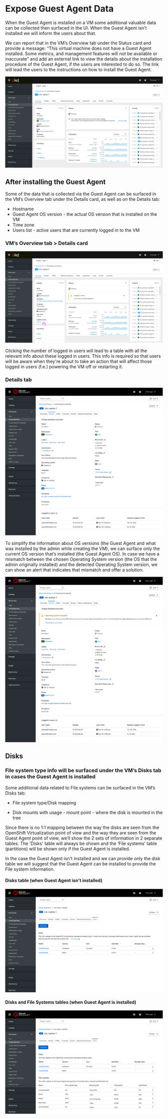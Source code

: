 # Expose Guest Agent Data

When the Guest Agent is installed on a VM some additional valuable data can be collected then surfaced in the UI.
When the Guest Agent isn’t installed we will inform the users about that.

We can report that in the VM’s Overview tab under the Status card and provide a message: “This virtual machine does not have a Guest Agent installed. Some metrics, and management features will not be available or inaccurate” and add an external link to view the details about the installation procedure of the Guest Agent, if the users are interested to do so. The link will lead the users to the instructions on how to install the Guest Agent.

![Notifying users that Guest Agent isn't installed](img/vm-overview-tab.png)

## After installing the Guest Agent

Some of the data that is collected via the Guest Agent can be surfaced in the VM’s Overview tab under the Details card, as well as on the Details tab:

- Hostname
- Guest Agent OS version - the actual OS version that is installed on the VM
- Time zone
- Users list - active users that are currently logged in to the VM

### VM’s Overview tab > Details card

![Additional data when Guest Agent is installed](img/vm-dashboard-w-ga-installed.png)

Clicking the number of logged in users will lead to a table with all the relevant info about these logged in users. This info is required so that users will be aware  when they're about to take an action that will affect those logged in users (f.e.) powering the VM off or restarting it.

### Details tab

![VM overview page](img/vm-overview.png)

To simplify the information about OS versions (the Guest Agent and what was installed by the admin while creating the VM), we can surface only the current OS version that’s installed (the Guest Agent OS). 
In case we have a mismatch between the chosen Operating System version (the OS that the admin originally installed) and the detected Operating System version, we can show an alert that indicates that mismatch and offer a solution.

![notification when mismatch os version between Guest Agent and original](img/vm-overview-GA-not-match.png)

## Disks

### File system type info will be surfaced under the VM’s Disks tab in cases the Guest Agent is installed

Some additional data related to File systems can be surfaced in the VM’s Disks tab:

- File system type/Disk mapping

- Disk mounts with usage - mount point - where the disk is mounted in the tree

Since there is no 1:1 mapping between the way the disks are seen from the OpenShift Virtualization point of view and the way they are seen from the Guest Agent point of view, we’ll show the 2 sets of information in 2 separate tables.
The 'Disks' table will always be shown and the ‘File systems’ table (partitions) will be shown only if the Guest Agent is installed.

In the case the Guest Agent isn't installed and we can provide only the disk table we will suggest that the Guest Agent can be installed to provide the File system information.

#### Disks table (when Guest Agent isn't installed)

![disks table](img/disks-2-tables-GA-not-installed.png)

#### Disks and File Systems tables (when Guest Agent is installed)

![2 tables: disks and file systems](img/disks-2-tables-GA-installed.png)
